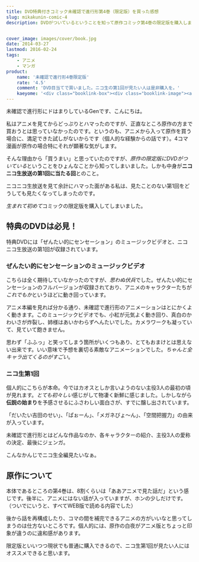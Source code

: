```yaml
---
title: DVD特典付きコミック未確認で進行形第4巻（限定版）を買った感想
slug: mikakunin-comic-4
description: DVDがついているということを知って原作コミック第4巻の限定版を購入しました。DVDの内容は、半ば伝説と化しつつあるニコニコ生放送の第1回目です。最初なので若干初々しさが見えつつも、ハチャメチャな感じの片鱗が見えてとてもおもしろかったです。


cover_image: images/cover/book.jpg
date: 2014-03-27
lastmod: 2016-02-24
tags: 
    - アニメ
    - マンガ
product:
    name: '未確認で進行形4巻限定版'
    rate: '4.5'
    comment: 'DVD目当てで買いました。ニコ生の第1回が見たい人は是非購入を。'
    kaeyome: '<div class="booklink-box"><div class="booklink-image"><a href="http://www.amazon.co.jp/exec/obidos/asin/4758081956/illusionspace-22/" rel="nofollow" target="_blank"><img src="http://ecx.images-amazon.com/images/I/51lqDQ4haEL._SL160_.jpg" style="border: none;" /></a></div><div class="booklink-info"><div class="booklink-name"><a href="http://www.amazon.co.jp/exec/obidos/asin/4758081956/illusionspace-22/" rel="nofollow" target="_blank">未確認で進行形 (4) 限定版 (IDコミックス 4コマKINGSぱれっとコミックス)</a><div class="booklink-powered-date">posted with <a href="http://yomereba.com" rel="nofollow" target="_blank">ヨメレバ</a></div></div><div class="booklink-detail">荒井 チェリー 一迅社 2013-12-28    </div><div class="booklink-link2"><div class="shoplinkamazon"><a href="http://www.amazon.co.jp/exec/obidos/asin/4758081956/illusionspace-22/" rel="nofollow" target="_blank" title="アマゾン" >Amazonで購入</a></div><div class="shoplinkrakuten"><a href="http://hb.afl.rakuten.co.jp/hgc/11acbc01.369b1bf6.11acbc02.cabf9fe9/?pc=http%3A%2F%2Fbooks.rakuten.co.jp%2Frb%2F12557763%2F%3Fscid%3Daf_ich_link_urltxt%26m%3Dhttp%3A%2F%2Fm.rakuten.co.jp%2Fev%2Fbook%2F" rel="nofollow" target="_blank" title="楽天ブックス" >楽天ブックスで購入</a></div>                  	  <div class="shoplinkkino"><a href="http://ck.jp.ap.valuecommerce.com/servlet/referral?sid=3085416&pid=882196163&vc_url=http%3A%2F%2Fwww.kinokuniya.co.jp%2Ff%2Fdsg-01-9784758081955" target="_blank" title="kino" >紀伊國屋書店で購入<img src="http://ad.jp.ap.valuecommerce.com/servlet/gifbanner?sid=3085416&pid=882196163" height="1" width="1" border="0"></a></div>	  	  	</div></div><div class="booklink-footer"></div></div>'
---
```


未確認で進行形にドはまりしているGenです、こんにちは。

私はアニメを見てからどっぷりとハマったのですが、正直なところ原作の方まで買おうとは思っていなかったのです。というのも、アニメから入って原作を買う場合に、満足できた試しがないからです（個人的な経験からの話です）。4コマ漫画が原作の場合特にそれが顕著な気がします。

そんな理由から「買うまい」と思っていたのですが、<em>原作の限定版にDVDがついている</em>ということをひょんなことから知ってしまいました。しかも中身が<strong>ニコニコ生放送の第1回に当たる回</strong>とのこと。

ニコニコ生放送を見て余計にハマった面がある私は、見たことのない第1回をどうしても見たくなってしまったのです。

<em>生まれて初めて</em>コミックの限定版を購入してしまいました。


## 特典のDVDは必見！


特典DVDには「ぜんたい的にセンセーション」のミュージックビデオと、ニコニコ生放送の第1回が収録されています。


### ぜんたい的にセンセーションのミュージックビデオ


こちらは全く期待していなかったのですが、<em>思わぬ伏兵</em>でした。ぜんたい的にセンセーションのフルバージョンが収録されており、アニメのキャラクターたちが<em>これでもか</em>というほどに動き回っています。

アニメ本編を見れば分かる通り、未確認で進行形のアニメーションはとにかくよく動きます。このミュージックビデオでも、小紅が元気よく動き回り、真白のかわいさが炸裂し、姉様はあいかわらずへんたいでした。カメラワークも凝っていて、見ていて飽きません。

思わず「ふふっ」と笑ってしまう箇所がいくつもあり、とてもおまけとは思えない出来です。いい意味で予想を裏切る素敵なアニメーションでした。<em>ちゃんと全キャラ出てくるのがすごい</em>。


### ニコ生第1回


個人的にこちらが本命。今ではカオスとしか言いようのない主役3人の最初の頃が見れます。<em>とても初々しい</em>感じがして物凄く新鮮に感じました。しかしながら<strong>伝説の始まり</strong>を予感させるにふさわしい面白さが、すでに醸し出されています。

「だいたい吉田のせい」、「ぱぉーん」、「メガネびょ〜ん」、「空間把握力」の由来が入っています。

未確認で進行形とはどんな作品なのか、各キャラクターの紹介、主役3人の愛称の決定、最後にジェンガ。

こんなかんじでニコ生全編見たいなぁ。


## 原作について


本体であるところの第4巻は、8割くらいは「ああアニメで見た話だ」という感じです。後半に、アニメにはない話が入っていますが、ホンの少しだけです。（ついでにいうと、すべてWEB版で読める内容でした）

後から話を再構成したり、コマの間を補完できるアニメの方がいいなと思ってしまうのは仕方ないところです。個人的には、原作の白夜がアニメ版とちょっと印象が違うのに違和感があります。

限定版といいつつ現状でも普通に購入できるので、ニコ生第1回が見たい人にはオススメできると思います。


  